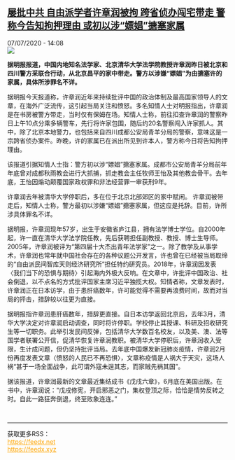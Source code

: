 <!--1594126520000-->
[屡批中共 自由派学者许章润被拘 跨省侦办闯宅带走 警称今告知拘押理由 或初以涉“嫖娼”搪塞家属](http://www.rfi.fr//cn/%E4%B8%AD%E5%9B%BD/20200707-%E5%B1%A1%E6%89%B9%E4%B8%AD%E5%85%B1-%E8%87%AA%E7%94%B1%E6%B4%BE%E5%AD%A6%E8%80%85%E8%AE%B8%E7%AB%A0%E6%B6%A6%E8%A2%AB%E6%8B%98-%E8%B7%A8%E7%9C%81%E4%BE%A6%E5%8A%9E%E9%97%AF%E5%AE%85%E5%B8%A6%E8%B5%B0-%E8%AD%A6%E7%A7%B0%E4%BB%8A%E5%91%8A%E7%9F%A5%E6%8B%98%E6%8A%BC%E7%90%86%E7%94%B1-%E5%88%9D%E4%BB%A5%E6%B6%89-%E5%AB%96%E5%A8%BC-%E6%90%AA%E5%A1%9E%E5%AE%B6%E5%B1%9E)
------

<div>07/07/2020 - 14:08</div><img src="https://s.rfi.fr/media/display/3c27e208-b885-11ea-a1a4-005056bf87d6/w:310/p:16x9/xwr.png"><p><strong>据明报报道，中国内地知名法学家、北京清华大学法学院教授许章润昨日被北京和四川警方采联合行动，从北京昌平的家中带走。警方以涉嫌“嫖娼”为由搪塞许的家属，具体所涉罪名不详。</strong></p><div class="t-content__body u-clearfix"><div class="m-interstitial"></div><p>据明报今天报道称，许章润近年来持续批评中国的政治体制及最高国家领导人的文章，在海外广泛流传，这引起当局关注和愤怒。多名知情人士对明报指出，许章润是在书房被警方带走，当时仅有保姆在场。知情人士称，前往扣查许章润的警察昨日上午10点分乘多辆警车，先行将许家包围，随后约20名警察闯入许家抓人。其中，除了北京本地警力，也包括来自四川成都公安局青羊分局的警察，意味这是一宗跨省侦办案件。昨晚，许的家属已在派出所见到许本人，警方称今日将告知拘押理由。</p><p>该报道引据知情人士指：警方初以涉“嫖娼”搪塞家属。成都市公安局青羊分局前年年底曾对成都秋雨教会进行大抓捕，抓走教会主任牧师王怡及其他教会骨干。去年底，王怡因煽动颠覆国家政权罪和非法经营罪一审获刑9年。</p><p>许章润去年被清华大学停职后，多在位于北京北部郊区的家中赋闲。 许章润被带走后，知情人士称，警方最初以涉嫌“嫖娼”搪塞家属，但这应是托辞。目前，许所涉具体罪名不详。</p><p>据明报，许章润现年57岁，出生于安徽省庐江县，拥有法学博士学位。自2000年起，许一直在清华大学法学院任教，先后获聘担任副教授、教授、博士生导师。2005年，许章润被评为“第四届十大杰出青年法学家”之一。除了教学及从事学术，许章润也常年就中国社会存在的各种议题公开发言，许也曾在已经被当局取缔的“自由派民间智库天则经济研究所”担任特约研究员。2018年，许章润因发表〈我们当下的恐惧与期待〉引起海内外极大反响。在文章中，许批评中国政治、社会倒退，以不点名的方式批评国家主席习近平独揽大权。知情者称，文章发表时，许章润正在日本访学，由于患肝癌数年，许可能觉得不需要再浪费时间，故而对当局的抨击，措辞较以往更为直接。</p><p>据明报指许章润患肝癌数年，措辞更直接。自日本访学返回北京后，去年3月，清华大学决定对许章润启动调查，同时将许停职。学校停止其授课、科研及招收研究生等一切职务。此举引发民间反弹，包括清华大学数百名校友，以及美、澳、法等国学者联署公开信，促清华恢复许章润教职。被清华大学停职后，许章润收入受限，生计成问题，但仍坚持批评当局。去年底中国爆发新冠肺炎疫情，许章润2月份再度发表文章〈愤怒的人民已不再恐惧〉，文章称疫情是人祸大于天灾，这场人祸“甚于一场全面战争，此可谓外寇未逞其志，而家贼先祸其国”。</p><p>据该报道，许章润最新的文章最近集结成书《戊戌六章》，6月底在美国出版。在书中，许章润说：“戊戌修宪，开启邪恶之门，集权登顶之际，恰恰是情势反转之时。自此一路狂奔倒退，终至败象连连。”</p><div class="o-self-promo o-self-promo--nl o-self-promo--hidden" data-selfpromo-newsletter></div><div class="o-self-promo o-self-promo--app o-self-promo--hidden" data-selfpromo-app></div></div><br><hr><div>获取更多RSS：<br><a href="https://feedx.net" style="color:orange" target="_blank">https://feedx.net</a> <br><a href="https://feedx.xyz" style="color:orange" target="_blank">https://feedx.xyz</a><br></div>

